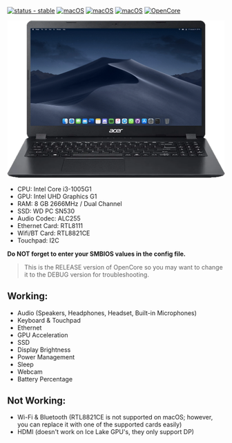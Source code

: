 [![status - stable](https://img.shields.io/badge/status-stable-success)](https://)
[![macOS](https://img.shields.io/badge/macOS-Big_Sur_11.7.4-orange)](https://www.apple.com/macos/big-sur/)
[![macOS](https://img.shields.io/badge/macOS-Monterey_12.6.1-purple)](https://www.apple.com/macos/monterey/)
[![macOS](https://img.shields.io/badge/macOS-Ventura_13.1-yellow)](https://www.apple.com/macos/ventura/)
[![OpenCore](https://img.shields.io/badge/OpenCore-0.8.9-blue)](https://github.com/acidanthera/OpenCorePkg)

![Acer Aspire 3 A315-56](https://raw.githubusercontent.com/juniorcaesar/OC-A315-56-327T/main/Screenshots/aspire.png)

- CPU: Intel Core i3-1005G1
- GPU: Intel UHD Graphics G1
- RAM: 8 GB 2666MHz / Dual Channel
- SSD: WD PC SN530
- Audio Codec: ALC255
- Ethernet Card: RTL8111
- Wifi/BT Card: RTL8821CE
- Touchpad: I2C

**Do NOT forget to enter your SMBIOS values in the config file.**

>This is the RELEASE version of OpenCore so you may want to change it to the DEBUG version for troubleshooting.

## Working:

* Audio (Speakers, Headphones, Headset, Built-in Microphones)
* Keyboard & Touchpad
* Ethernet
* GPU Acceleration
* SSD
* Display Brightness
* Power Management
* Sleep
* Webcam
* Battery Percentage

## Not Working:
* Wi-Fi & Bluetooth (RTL8821CE is not supported on macOS; however, you can replace it with one of the supported cards easily)
* HDMI (doesn't work on Ice Lake GPU's, they only support DP)
